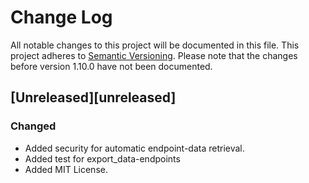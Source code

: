 Change Log
=========================================================================

All notable changes to this project will be documented in this file.
This project adheres to [Semantic Versioning](http://semver.org/).
Please note that the changes before version 1.10.0 have not been documented.

[Unreleased][unreleased]
-------------------------------------------------------------------------
### Changed

- Added security for automatic endpoint-data retrieval.
- Added test for export_data-endpoints
- Added MIT License.
